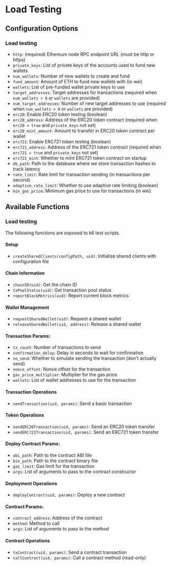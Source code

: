 # Load Testing

## Configuration Options

### Load testing

- `http`: (required) Ethereum node RPC endpoint URL (must be http or https)
- `private_keys`: List of private keys of the accounts used to fund new wallets
- `num_wallets`: Number of new wallets to create and fund
- `fund_amount`: Amount of ETH to fund new wallets with (in wei)
- `wallets`: List of pre-funded wallet private keys to use
- `target_addresses`: Target addresses for transactions (required when `num_wallets > 0` or `wallets` are provided)
- `num_target_addresses`: Number of new target addresses to use (required when `num_wallets > 0` or `wallets` are provided)
- `erc20`: Enable ERC20 token testing (boolean)
- `erc20_address`: Address of the ERC20 token contract (required when `erc20 = true` and `private_keys` not set)
- `erc20_mint_amount`: Amount to transfer in ERC20 token contract per wallet
- `erc721`: Enable ERC721 token testing (boolean)
- `erc721_address`: Address of the ERC721 token contract (required when `erc721 = true` and `private_keys` not set)
- `erc721_mint`: Whether to mint ERC721 token contract on startup
- `db_path`: Path to the database where we store transaction hashes to track latency
- `rate_limit`: Rate limit for transaction sending (in transactions per second)
- `adaptive_rate_limit`: Whether to use adaptive rate limiting (boolean)
- `min_gas_price`: Minimum gas price to use for transactions (in wei)

## Available Functions

### Load testing

The following functions are exposed to k6 test scripts.

#### Setup
- `createSharedClients(configPath, uid)`: Initialize shared clients with configuration file

#### Chain Information
- `chainID(uid)`: Get the chain ID
- `txPoolStatus(uid)`: Get transaction pool status
- `reportBlockMetrics(uid)`: Report current block metrics

#### Wallet Management
- `requestSharedWallet(uid)`: Request a shared wallet
- `releaseSharedWallet(uid, address)`: Release a shared wallet

#### Transaction Params:
- `tx_count`: Number of transactions to send
- `confirmation_delay`: Delay in seconds to wait for confirmation
- `no_send`: Whether to simulate sending the transaction (don't actually send)
- `nonce_offset`: Nonce offset for the transaction
- `gas_price_multiplier`: Multiplier for the gas price
- `wallets`: List of wallet addresses to use for the transaction

#### Transaction Operations
- `sendTransaction(uid, params)`: Send a basic transaction

#### Token Operations
- `sendERC20Transaction(uid, params)`: Send an ERC20 token transfer
- `sendERC721Transaction(uid, params)`: Send an ERC721 token transfer

#### Deploy Contract Params:
- `abi_path`: Path to the contract ABI file
- `bin_path`: Path to the contract binary file
- `gas_limit`: Gas limit for the transaction
- `args`: List of arguments to pass to the contract constructor

#### Deployment Operations
- `deployContract(uid, params)`: Deploy a new contract

#### Contract Params:
- `contract_address`: Address of the contract
- `method`: Method to call
- `args`: List of arguments to pass to the method

#### Contract Operations
- `txContract(uid, params)`: Send a contract transaction
- `callContract(uid, params)`: Call a contract method (read-only)
